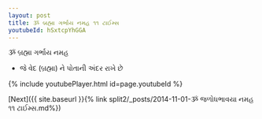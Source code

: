 ```yaml
---
layout: post
title: ૐ બ્રહ્મા ગર્ભાય નમહ ૧૧ ટાઈમ્સ
youtubeId: hSxtcpYhGGA
---
```

 
 
 ૐ બ્રહ્મા ગર્ભાય નમહ  
 
 -  જે વેદ (બ્રહ્મા) ને પોતાની અંદર રાખે છે 
 
  
 
  
 
 
 
 
 
 


{% include youtubePlayer.html id=page.youtubeId %}
 
[Next]({{ site.baseurl }}{% link  split2/_posts/2014-11-01-ૐ જળોધભાવયા નમહ ૧૧ ટાઈમ્સ.md%})
 
